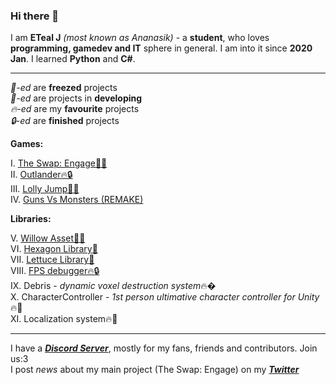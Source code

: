 ### Hi there 👋

I am **ETeal J** *(most known as Ananasik)* - a **student**, who loves **programming, gamedev and IT** sphere in general. I am into it since **2020 Jan**. I learned **Python** and **C#**. 

<hr>

*🧊-ed* are **freezed** projects<br>
*🔨-ed* are projects in **developing**<br>
*🔥-ed* are my **favourite** projects<br>
*🔒-ed* are **finished** projects <br>

 **Games:**

I.    <a href="https://ananasikdev.github.io/TheSwapEngageWeb/">The Swap: Engage🔨🔥</a><br/>
II.   <a href="https://github.com/AnanasikDev/Outlander">Outlander🔥🔒</a><br/>
III.  <a href="https://github.com/AnanasikDev/LollyJump">Lolly Jump🧊🔥</a><br/>
IV.   <a href="https://github.com/AnanasikDev/Strategy">Guns Vs Monsters (REMAKE)</a><br/>
 
**Libraries:**

V.    <a href="https://github.com/AnanasikDev/Willow">Willow Asset🔨🔥</a><br/>
VI.   <a href="https://github.com/AnanasikDev/Hexagon">Hexagon Library🧊</a><br/>
VII.  <a href="https://github.com/AnanasikDev/Lettuce">Lettuce Library🧊</a><br/>
VIII. <a href="https://github.com/AnanasikDev/FrameRateDebugger">FPS debugger🔥🔒</a><br/>
IX.   Debris - *dynamic voxel destruction system*🔥�<br/>
X.    CharacterController - *1st person ultimative character controller for Unity*🔥🔨<br/>
XI.   Localization system🔥🧊<br/>

<hr>

I have a ***<a href="https://discord.gg/HRB6KG8Xby">Discord Server</a>***, mostly for my fans, friends and contributors. Join us:3<br/>
I post *news* about my main project (The Swap: Engage) on my ***<a href="https://twitter.com/Ananasi95910479">Twitter</a>***

